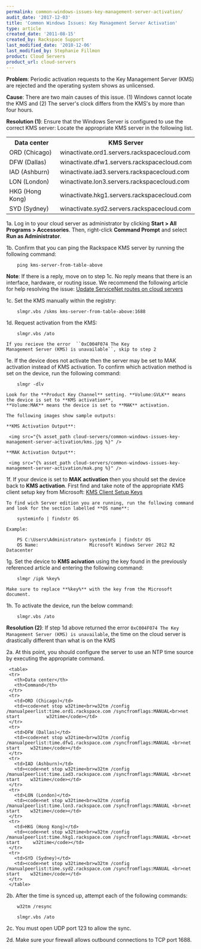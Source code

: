 ```yaml
---
permalink: common-windows-issues-key-management-server-activation/
audit_date: '2017-12-03'
title: 'Common Windows Issues: Key Management Server Activation'
type: article
created_date: '2011-08-15'
created_by: Rackspace Support
last_modified_date: '2018-12-06'
last_modified_by: Stephanie Fillmon
product: Cloud Servers
product_url: cloud-servers
---
```


**Problem**: Periodic activation requests to the Key Management Server (KMS)
are rejected and the operating system shows as unlicensed.

**Cause**: There are two main causes of this issue. (1) Windows cannot locate the KMS and (2) The server's clock differs from the KMS's by more than four hours.

**Resolution (1)**: Ensure that the Windows Server is configured to use the correct KMS server:
  Locate the appropriate KMS server in the following list.
  <table>
     <tr>
       <th>Data center</th>
       <th>KMS Server</th>
     </tr>
     <tr>
       <td>ORD (Chicago)</td>
       <td>winactivate.ord1.servers.rackspacecloud.com</td>
     </tr>
     <tr>
       <td>DFW (Dallas)</td>
       <td>winactivate.dfw1.servers.rackspacecloud.com</td>
     </tr>
     <tr>
       <td>IAD (Ashburn)</td>
       <td>winactivate.iad3.servers.rackspacecloud.com</td>
     </tr>
     <tr>
       <td>LON (London)</td>
       <td>winactivate.lon3.servers.rackspacecloud.com</td>
     </tr>
     <tr>
       <td>HKG (Hong Kong)</td>
       <td>winactivate.hkg1.servers.rackspacecloud.com</td>
     </tr>
     <tr>
       <td>SYD (Sydney)</td>
       <td>winactivate.syd2.servers.rackspacecloud.com</td>
     </tr>
</table>

1a. Log in to your cloud server as administrator by clicking
   **Start > All Programs > Accessories**. Then, right-click **Command
   Prompt** and select **Run as Administrator**.

1b. Confirm that you can ping the Rackspace KMS server by running the following command:

        ping kms-server-from-table-above 

   **Note**: If there is a reply, move on to step 1c. No reply means that there
   is an interface, hardware, or routing issue. We recommend the following
   article for help resolving the issue: [Update ServiceNet routes on cloud
   servers](/how-to/updating-servicenet-routes-on-cloud-servers/)

1c. Set the KMS manually within the registry:

        slmgr.vbs /skms kms-server-from-table-above:1688

1d. Request activation from the KMS:

        slmgr.vbs /ato

    If you recieve the error  ``0xC004F074 The Key
    Management Server (KMS) is unavailable``, skip to step 2

1e. If the device does not activate then the server may be set to MAK activation instead of KMS activation.
    To confirm which activation method is set on the device, run the following command:

        slmgr -dlv

    Look for the **Product Key Channel** setting. **Volume:GVLK** means the device is set to **KMS activation**,
    **Volume:MAK** means the device is set to **MAK** activation.

    The following images show sample outputs:

    **KMS Activation Output**:

     <img src="{% asset_path cloud-servers/common-windows-issues-key-management-server-activation/kms.jpg %}" />

    **MAK Activation Output**:

     <img src="{% asset_path cloud-servers/common-windows-issues-key-management-server-activation/mak.png %}" />

1f. If your device is set to **MAK activation** then you should set the device back to **KMS activation**.
    First find and take note of the appropriate KMS client setup key from Microsoft: [KMS Client Setup Keys](https://technet.microsoft.com/library/jj612867.aspx)

    To find wich Server edition you are running, run the following command and look for the section labelled **OS name**:

        systeminfo | findstr OS

    Example:

        PS C:\Users\Administrator> systeminfo | findstr OS
        OS Name:                   Microsoft Windows Server 2012 R2 Datacenter

1g. Set the device to **KMS acivation** using the key found in the  previously referenced article and entering the following command:

        slmgr /ipk %key%

    Make sure to replace **%key%** with the key from the Microsoft document.

1h. To activate the device, run the below command:

        slmgr.vbs /ato

**Resolution (2)**: If step 1d above returned the error ``0xC004F074 The Key
   Management Server (KMS) is unavailable``, the time on the cloud server is drastically different than
     what is on the KMS

2a. At this point, you should configure the server to use an NTP time source by executing the appropriate command.

     <table>
     <tr>
       <th>Data center</th>
       <th>Command</th>
     </tr>
     <tr>
       <td>ORD (Chicago)</td>
       <td><code>net stop w32time<br>w32tm /config /manualpeerlist:time.ord1.rackspace.com /syncfromflags:MANUAL<br>net start          w32time</code></td>
     </tr>
     <tr>
       <td>DFW (Dallas)</td>
       <td><code>net stop w32time<br>w32tm /config /manualpeerlist:time.dfw1.rackspace.com /syncfromflags:MANUAL <br>net start    w32time</code></td>
     </tr>
     <tr>
       <td>IAD (Ashburn)</td>
       <td><code>net stop w32time<br>w32tm /config /manualpeerlist:time.iad3.rackspace.com /syncfromflags:MANUAL <br>net start    w32time</code></td>
     </tr>
     <tr>
       <td>LON (London)</td>
       <td><code>net stop w32time<br>w32tm /config /manualpeerlist:time.lon3.rackspace.com /syncfromflags:MANUAL <br>net start    w32time</code></td>
     </tr>
     <tr>
       <td>HKG (Hong Kong)</td>
       <td><code>net stop w32time<br>w32tm /config /manualpeerlist:time.hkg1.rackspace.com /syncfromflags:MANUAL <br>net start     w32time</code></td>
     </tr>
     <tr>
       <td>SYD (Sydney)</td>
       <td><code>net stop w32time<br>w32tm /config /manualpeerlist:time.syd2.rackspace.com /syncfromflags:MANUAL <br>net start    w32time</code></td>
     </tr>
     </table>

2b. After the time is synced up, attempt each of the following commands:

        w32tm /resync

        slmgr.vbs /ato

2c. You must open UDP port 123 to allow the sync.

2d. Make sure your firewall allows outbound connections to TCP port 1688.
